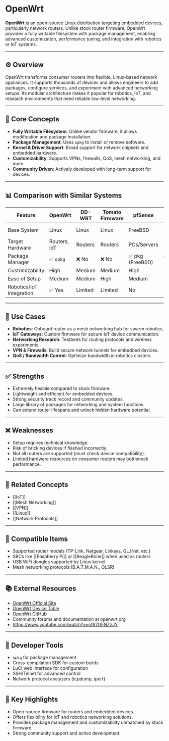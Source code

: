 # OpenWrt

**OpenWrt** is an open-source Linux distribution targeting embedded devices, particularly network routers. Unlike stock router firmware, OpenWrt provides a fully writable filesystem with package management, enabling advanced customization, performance tuning, and integration with robotics or IoT systems.

---

## ⚙️ Overview

OpenWrt transforms consumer routers into flexible, Linux-based network appliances. It supports thousands of devices and allows engineers to add packages, configure services, and experiment with advanced networking setups. Its modular architecture makes it popular for robotics, IoT, and research environments that need reliable low-level networking.

---

## 🧠 Core Concepts

- **Fully Writable Filesystem**: Unlike vendor firmware, it allows modification and package installation.
- **Package Management**: Uses `opkg` to install or remove software.
- **Kernel & Driver Support**: Broad support for network chipsets and embedded hardware.
- **Customizability**: Supports VPNs, firewalls, QoS, mesh networking, and more.
- **Community Driven**: Actively developed with long-term support for devices.

---

## 📊 Comparison with Similar Systems

| Feature                     | OpenWrt            | DD-WRT             | Tomato Firmware    | pfSense            | VyOS             |
|------------------------------|-------------------|-------------------|-------------------|-------------------|-----------------|
| Base System                  | Linux             | Linux             | Linux             | FreeBSD           | Linux (Debian)  |
| Target Hardware              | Routers, IoT      | Routers           | Routers           | PCs/Servers       | PCs/Servers     |
| Package Manager              | ✅ `opkg`         | ❌ No              | ❌ No              | ✅ pkg (FreeBSD)  | ✅ apt (Debian) |
| Customizability              | High              | Medium            | Medium            | High              | High            |
| Ease of Setup                | Medium            | Medium            | High              | Medium            | Medium          |
| Robotics/IoT Integration     | ✅ Yes            | Limited           | Limited           | No                | Limited         |

---

## 🔧 Use Cases

- **Robotics**: Onboard router as a mesh networking hub for swarm robotics.
- **IoT Gateways**: Custom firmware for secure IoT device communication.
- **Networking Research**: Testbeds for routing protocols and wireless experiments.
- **VPN & Firewalls**: Build secure network tunnels for embedded devices.
- **QoS / Bandwidth Control**: Optimize bandwidth in robotics clusters.

---

## ✅ Strengths

- Extremely flexible compared to stock firmware.
- Lightweight and efficient for embedded devices.
- Strong security track record and community updates.
- Large library of packages for networking and system functions.
- Can extend router lifespans and unlock hidden hardware potential.

---

## ❌ Weaknesses

- Setup requires technical knowledge.
- Risk of bricking devices if flashed incorrectly.
- Not all routers are supported (must check device compatibility).
- Limited hardware resources on consumer routers may bottleneck performance.

---

## 🔗 Related Concepts

- [[IoT]]
- [[Mesh Networking]]
- [[VPN]]
- [[Linux]]
- [[Network Protocols]]

---

## 🧩 Compatible Items

- Supported router models (TP-Link, Netgear, Linksys, GL.iNet, etc.)
- SBCs like [[Raspberry Pi]] or [[BeagleBone]] when used as routers
- USB WiFi dongles supported by Linux kernel
- Mesh networking protocols (B.A.T.M.A.N., OLSR)

---

## 📚 External Resources

- [OpenWrt Official Site](https://openwrt.org)
- [OpenWrt Device Table](https://openwrt.org/toh/start)
- [OpenWrt GitHub](https://github.com/openwrt/openwrt)
- Community forums and documentation at openwrt.org
- https://www.youtube.com/watch?v=ofR7GFNZzJY

---

## 🧰 Developer Tools

- `opkg` for package management
- Cross-compilation SDK for custom builds
- LuCI web interface for configuration
- SSH/Telnet for advanced control
- Network protocol analyzers (tcpdump, iperf)

---

## 🌟 Key Highlights

- Open-source firmware for routers and embedded devices.
- Offers flexibility for IoT and robotics networking solutions.
- Provides package management and customizability unmatched by stock firmware.
- Strong community support and active development.
